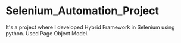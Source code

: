 # Selenium_Automation_Project
It's a project where I developed Hybrid Framework in Selenium using python. Used Page Object Model.
